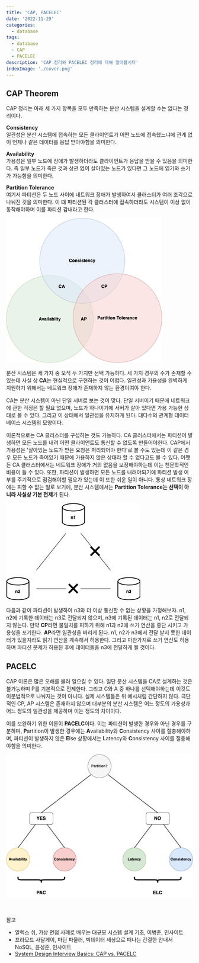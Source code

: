 ```yaml
---
title: 'CAP, PACELEC'
date: '2022-11-29'
categories:
  - database
tags:
  - database
  - CAP
  - PACELEC
description: 'CAP 정리와 PACELEC 정리에 대해 알아봅시다'
indexImage: './cover.png'
---
```


## CAP Theorem

CAP 정리는 아래 세 가지 항목을 모두 만족하는 분산 시스템을 설계할 수는 없다는 정리이다. 

**Consistency**  
일관성은 분산 시스템에 접속하는 모든 클라이언트가 어떤 노드에 접속했느냐에 관계 없이 언제나 같은 데이터를 응답 받아야함을 의미한다.

**Availability**  
가용성은 일부 노드에 장애가 발생하더라도 클라이언트가 응답을 받을 수 있음을 의미한다. 
즉 일부 노드가 죽은 것과 상관 없이 살아있는 노드가 있다면 그 노드에 읽기와 쓰기가 가능함을 의미한다. 

**Partition Tolerance**  
여기서 파티션은 두 노드 사이에 네트워크 장애가 발생하여서 클러스터가 여러 조각으로 나눠진 것을 의미한다. 
이 떄 파티션된 각 클러스터에 접속하더라도 시스템이 이상 없이 동작해야하며 이를 파티션 감내라고 한다.

![cap-theorem](cap-theorem.png)

분산 시스템은 세 가지 중 오직 두 가지만 선택 가능하다. 
세 가지 경우의 수가 존재할 수 있는데 사실 상 **CA**는 현실적으로 구현하는 것이 어렵다. 
일관성과 가용성을 완벽하게 지원하기 위해서는 네트워크 장애가 존재하지 않는 환경이여야 한다. 

CA는 분산 시스템이 아닌 단일 서버로 보는 것이 맞다. 
단일 서버이기 때문에 네트워크에 관한 걱정은 할 필요 없으며, 노드가 하나이기에 서버가 살아 있다면 가용 가능한 상태로 볼 수 있다. 
그리고 이 상태에서 일관성을 유지하게 된다. 
대다수의 관계형 데이터베이스 시스템의 모양이다. 

이론적으로는 CA 클러스터를 구성하는 것도 가능하다. 
CA 클러스터에서는 파티션이 발생하면 모든 노드를 내려 어떤 클라이언트도 통신할 수 없도록 만들어야한다. 
CAP에서 가용성은 '살아있는 노드가 받은 요청은 처리되어야 한다'로 볼 수도 있는데 이 같은 경우 모든 노드가 죽어있기 때문에 가용하지 않은 상태라 할 수 없다고도 볼 수 있다. 
어쨋든 CA 클러스터에서는 네트워크 장애가 거의 없음을 보장해야하는데 이는 천문학적인 비용이 들 수 있다. 
또한, 파티션이 발생하면 모든 노드를 내려야되기에 파티션 발생 여부를 주기적으로 점검해야할 필요가 있는데 이 또한 쉬운 일이 아니다. 
통상 네트워크 장애는 피할 수 없는 일로 보기에, 분산 시스템에서는 **Partition Tolerance는 선택이 아니라 사실상 기본 전제**가 된다. 

![distribution-system](distribution-system.png)

다음과 같이 파티션이 발생하여 n3와 더 이상 통신할 수 없는 상황을 가정해보자. 
n1, n2에 기록한 데이터는 n3로 전달되지 않으며, n3에 기록된 데이터는 n1, n2로 전달되지 않는다. 
만약 **CP**라면 불일치를 피하기 위해 n1과 n2에 쓰기 연산을 중단 시키고 가용성을 포기한다. 
**AP**라면 일관성을 버리게 된다. n1, n2가 n3에서 전달 받지 못한 데이터가 있을지라도 읽기 연산을 계속해서 허용한다. 
그리고 마찬가지로 쓰기 연산도 허용하며 파티션 문제가 허용된 후에 데이터들을 n3에 전달하게 될 것이다.

## PACELC

CAP 이론은 많은 오해를 불러 일으킬 수 있다. 
일단 분산 시스템을 CA로 설계하는 것은 불가능하며 P를 기본적으로 전제한다. 
그리고 C와 A 중 하나를 선택해야하는데 이것도 이분법적으로 나눠지는 것이 아니다. 
실제 시스템들은 위 예시처럼 간단하지 않다. 
극단적인 CP, AP 시스템은 존재하지 않으며 대부분의 분산 시스템은 어느 정도의 가용성과 어느 정도의 일관성을 제공하며 이는 정도의 차이이다. 

이를 보완하기 위한 이론이 **PACELC**이다. 
이는 파티션이 발생한 경우와 아닌 경우를 구분하며, **P**artition이 발생한 경우에는 **A**vailability와 **C**onsistency 사이를 절충해야하며, 
파티션이 발생하지 않은 **E**lse 상황에서는 **L**atency와 **C**onsistency 사이를 절충해야함을 의미한다.

![pacelc](pacelc.png)

<br/>

참고
- 알렉스 쉬, 가상 면접 사례로 배우는 대규모 시스템 설계 기초, 이병준, 인사이트
- 프라모드 사달게이, 마틴 파울러, 빅데이터 세상으로 떠나는 간결한 안내서 NoSQL, 윤성준, 인사이트
- [System Design Interview Basics: CAP vs. PACELC](https://designgurus.org/blog/system-design-interview-basics-cap-vs-pacelc)
